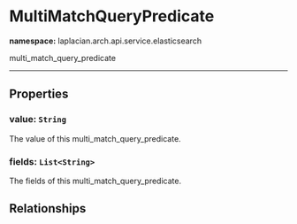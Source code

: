 # **MultiMatchQueryPredicate**
**namespace:** laplacian.arch.api.service.elasticsearch

multi_match_query_predicate



---

## Properties

### value: `String`
The value of this multi_match_query_predicate.

### fields: `List<String>`
The fields of this multi_match_query_predicate.

## Relationships